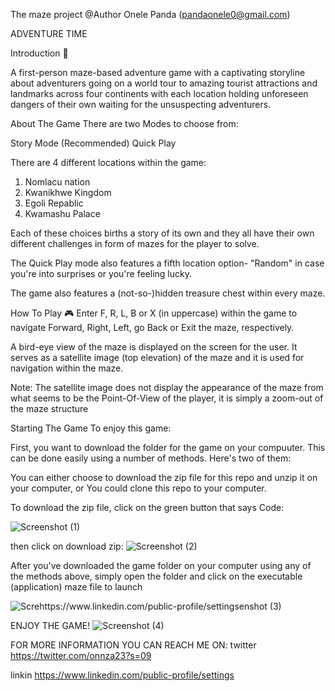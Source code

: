 The maze project 
@Author Onele Panda (pandaonele0@gmail.com)

ADVENTURE TIME

Introduction 👀

A first-person maze-based adventure game with a captivating storyline about adventurers going on a world tour to amazing tourist attractions and landmarks across four continents with each location holding unforeseen dangers of their own waiting for the unsuspecting adventurers.

About The Game
There are two Modes to choose from:

Story Mode (Recommended)
Quick Play

There are 4 different locations within the game:
1. Nomlacu nation
2. Kwanikhwe Kingdom
3. Egoli Repablic
4. Kwamashu Palace

Each of these choices births a story of its own and they all have their own different challenges in form of mazes for the player to solve.

The Quick Play mode also features a fifth location option- "Random" in case you're into surprises or you're feeling lucky.

The game also features a (not-so-)hidden treasure chest within every maze.

How To Play 🎮
Enter F, R, L, B or X (in uppercase) within the game to navigate Forward, Right, Left, go Back or Exit the maze, respectively.

A bird-eye view of the maze is displayed on the screen for the user. It serves as a satellite image (top elevation) of the maze and it is used for navigation within the maze.

Note: The satellite image does not display the appearance of the maze from what seems to be the Point-Of-View of the player, it is simply a zoom-out of the maze structure

Starting The Game
To enjoy this game:

First, you want to download the folder for the game on your compuuter. This can be done easily using a number of methods. Here's two of them:

You can either choose to download the zip file for this repo and unzip it on your computer, or
You could clone this repo to your computer.

To download the zip file, click on the green button that says Code:


![Screenshot (1)](https://github.com/Bby-onnza/the_Maze-project/assets/111060448/bfc1e41e-6d30-40e5-89f0-8d2f2c266709)

then click on download zip:
![Screenshot (2)](https://github.com/Bby-onnza/the_Maze-project/assets/111060448/84028358-549a-4a54-93bf-dc0801933d8e)

After you've downloaded the game folder on your computer using any of the methods above, simply open the folder and click on the executable (application) maze file to launch

![Screhttps://www.linkedin.com/public-profile/settingsenshot (3)](https://github.com/Bby-onnza/the_Maze-project/assets/111060448/3dd118e2-f258-4299-8767-ae71360b1f0e)

ENJOY THE GAME!
![Screenshot (4)](https://github.com/Bby-onnza/the_Maze-project/assets/111060448/5c0a6764-c072-4205-ad86-1c3c37f6aae2)

FOR MORE INFORMATION YOU CAN REACH ME ON:
twitter
https://twitter.com/onnza23?s=09

linkin 
https://www.linkedin.com/public-profile/settings
